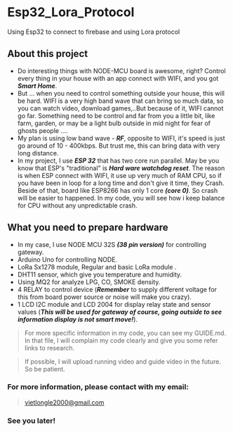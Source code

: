 # Esp32_Lora_Protocol
Using Esp32 to connect to firebase and using Lora protocol  

## About this project  
* Do interesting things with NODE-MCU board is awesome, right? Control every thing in your house with an app connect with WIFI, and you got ***Smart Home***.  
* But ... when you need to control something outside your house, this will be hard. WIFI is a very high band wave that can bring so much data, so you can watch video, download games,..But because of it, WIFI cannot go far. Something need to be control and far from you a little bit, like farm, garden, or may be a light bulb outside in mid night for  fear of ghosts people ....
* My plan is using low band wave - ***RF***, opposite to WIFI, it's speed is just go around of 10 - 400kbps. But trust me, this can bring data with very long distance.  
* In my project, I use ***ESP 32*** that has two core run parallel. May be you know that ESP's "traditional" is ***Hard ware watchdog reset***. The reason is when ESP connect with WIFI, it use up very much of RAM CPU, so if you have been in loop for a long time and don't give it time, they Crash. Beside of that, board like ESP8266 has only 1 core ***(core 0)***. So crash will be easier to  happened. In my code, you will see how i keep balance for CPU without any unpredictable crash.

## What you need to prepare hardware

* In my case, I use NODE MCU 32S ***(38 pin version)*** for controlling gateway.
* Arduino Uno  for controlling NODE.
* LoRa Sx1278 module, Regular and basic LoRa module .  
* DHT11 sensor, which give you temperature and humidity.
* Using MQ2 for analyze LPG, CO, SMOKE density.
* 4 RELAY to control device (***Remember*** to supply different voltage for this from board power source or noise will make you crazy).
* 1 LCD I2C module and LCD 2004 for display relay state and sensor values (***This will be used for gateway of course, going outside to see information display is not smart move!***).

> For more specific information in my code, you can see my GUIDE.md. In that file, I will complain my code clearly and give you some refer links to research.

> If possible, I will upload running video and guide video in the future. So be patient.

### For more information, please contact with my email:
> vietlongle2000@gmail.com  
>

### See you later!
